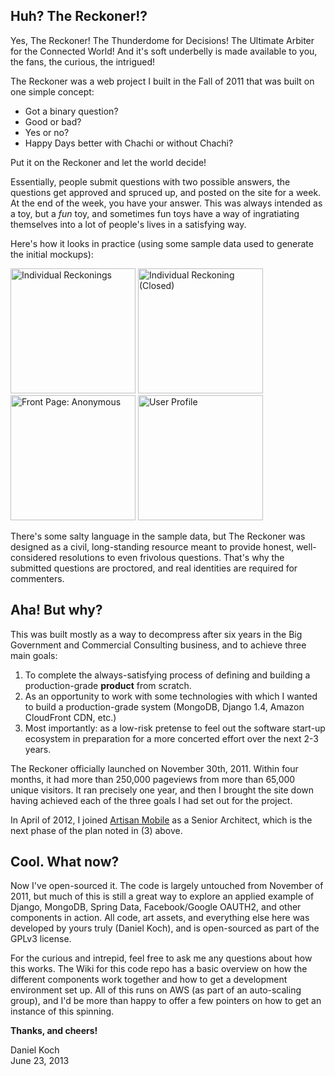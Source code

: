 ## Huh? The Reckoner!?

Yes, The Reckoner!  The Thunderdome for Decisions!  The Ultimate Arbiter for the Connected World!  And it's soft underbelly is made available to you, the fans, the curious, the intrigued!

The Reckoner was a web project I built in the Fall of 2011 that was built on one simple concept:

* Got a binary question?
* Good or bad?  
* Yes or no?  
* Happy Days better with Chachi or without Chachi?  

Put it on the Reckoner and let the world decide!
 
Essentially, people submit questions with two possible answers, the questions get approved and spruced up, and posted on the site for a week.  At the end of the week, you have your answer.  This was always intended as a toy, but a *fun* toy, and sometimes fun toys have a way of ingratiating themselves into a lot of people's lives in a satisfying way.

Here's how it looks in practice (using some sample data used to generate the initial mockups):

<img src="https://s3.amazonaws.com/Working_Dan_Files/Reckoner+Mockups/Individual+Reckoning.gif" alt="Individual Reckonings" style="width: 200px;"/>
<img src="https://s3.amazonaws.com/Working_Dan_Files/Reckoner+Mockups/Individual+Reckoning+\(Closed\).gif" alt="Individual Reckoning (Closed)" style="width: 200px;"/>
<img src="https://s3.amazonaws.com/Working_Dan_Files/Reckoner+Mockups/Front+Page+Logged+Out.gif" alt="Front Page: Anonymous" style="width: 200px;"/>
<img src="https://s3.amazonaws.com/Working_Dan_Files/Reckoner+Mockups/Profile+Main+Page.gif" alt="User Profile" style="width: 200px;"/>

There's some salty language in the sample data, but The Reckoner was designed as a civil, long-standing resource meant to provide honest, well-considered resolutions to even frivolous questions.  That's why the submitted questions are proctored, and real identities are required for commenters.

## Aha! But why?

This was built mostly as a way to decompress after six years in the Big Government and Commercial Consulting business, and to achieve three main goals:

1. To complete the always-satisfying process of defining and building a production-grade **product** from scratch.
2. As an opportunity to work with some technologies with which I wanted to build a production-grade system (MongoDB, Django 1.4, Amazon CloudFront CDN, etc.)
3. Most importantly: as a low-risk pretense to feel out the software start-up ecosystem in preparation for a more concerted effort over the next 2-3 years.
 
The Reckoner officially launched on November 30th, 2011.  Within four months, it had more than 250,000 pageviews from more than 65,000 unique visitors.  It ran precisely one year, and then I brought the site down having achieved each of the three goals I had set out for the project.

In April of 2012, I joined [Artisan Mobile](www.useartisan.com) as a Senior Architect, which is the next phase of the plan noted in (3) above.

## Cool.  What now?

Now I've open-sourced it.  The code is largely untouched from November of 2011, but much of this is still a great way to explore an applied example of Django, MongoDB, Spring Data, Facebook/Google OAUTH2, and other components in action.  All code, art assets, and everything else here was developed by yours truly (Daniel Koch), and is open-sourced as part of the GPLv3 license.

For the curious and intrepid, feel free to ask me any questions about how this works.  The Wiki for this code repo has a basic overview on how the different components work together and how to get a development environment set up.  All of this runs on AWS (as part of an auto-scaling group), and I'd be more than happy to offer a few pointers on how to get an instance of this spinning.

**Thanks, and cheers!**

Daniel Koch<br>
June 23, 2013
